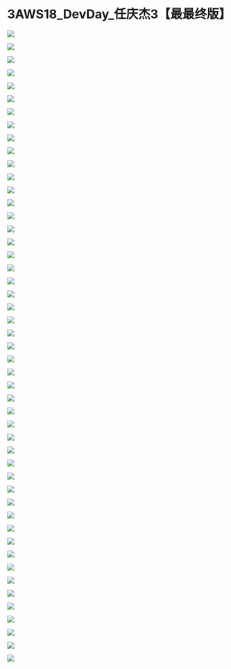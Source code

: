 # 3AWS18_DevDay_任庆杰3【最最终版】

![](https://raw.githubusercontent.com/hellojd2018/ms_document/master/Qcon/Qcon_shanghai_2018/images/091741245ursnbG/201905130917_4.png)


![](https://raw.githubusercontent.com/hellojd2018/ms_document/master/Qcon/Qcon_shanghai_2018/images/091741245ursnbG/201905130917_5.png)


![](https://raw.githubusercontent.com/hellojd2018/ms_document/master/Qcon/Qcon_shanghai_2018/images/091741245ursnbG/201905130917_6.png)


![](https://raw.githubusercontent.com/hellojd2018/ms_document/master/Qcon/Qcon_shanghai_2018/images/091741245ursnbG/201905130917_7.png)


![](https://raw.githubusercontent.com/hellojd2018/ms_document/master/Qcon/Qcon_shanghai_2018/images/091741245ursnbG/201905130917_8.png)


![](https://raw.githubusercontent.com/hellojd2018/ms_document/master/Qcon/Qcon_shanghai_2018/images/091741245ursnbG/201905130917_9.png)


![](https://raw.githubusercontent.com/hellojd2018/ms_document/master/Qcon/Qcon_shanghai_2018/images/091741245ursnbG/201905130917_10.png)


![](https://raw.githubusercontent.com/hellojd2018/ms_document/master/Qcon/Qcon_shanghai_2018/images/091741245ursnbG/201905130917_11.png)


![](https://raw.githubusercontent.com/hellojd2018/ms_document/master/Qcon/Qcon_shanghai_2018/images/091741245ursnbG/201905130917_12.png)


![](https://raw.githubusercontent.com/hellojd2018/ms_document/master/Qcon/Qcon_shanghai_2018/images/091741245ursnbG/201905130917_13.png)


![](https://raw.githubusercontent.com/hellojd2018/ms_document/master/Qcon/Qcon_shanghai_2018/images/091741245ursnbG/201905130917_14.png)


![](https://raw.githubusercontent.com/hellojd2018/ms_document/master/Qcon/Qcon_shanghai_2018/images/091741245ursnbG/201905130917_15.png)


![](https://raw.githubusercontent.com/hellojd2018/ms_document/master/Qcon/Qcon_shanghai_2018/images/091741245ursnbG/201905130917_16.png)


![](https://raw.githubusercontent.com/hellojd2018/ms_document/master/Qcon/Qcon_shanghai_2018/images/091741245ursnbG/201905130917_17.png)


![](https://raw.githubusercontent.com/hellojd2018/ms_document/master/Qcon/Qcon_shanghai_2018/images/091741245ursnbG/201905130917_18.png)


![](https://raw.githubusercontent.com/hellojd2018/ms_document/master/Qcon/Qcon_shanghai_2018/images/091741245ursnbG/201905130917_19.png)


![](https://raw.githubusercontent.com/hellojd2018/ms_document/master/Qcon/Qcon_shanghai_2018/images/091741245ursnbG/201905130917_20.png)


![](https://raw.githubusercontent.com/hellojd2018/ms_document/master/Qcon/Qcon_shanghai_2018/images/091741245ursnbG/201905130917_21.png)


![](https://raw.githubusercontent.com/hellojd2018/ms_document/master/Qcon/Qcon_shanghai_2018/images/091741245ursnbG/201905130917_22.png)


![](https://raw.githubusercontent.com/hellojd2018/ms_document/master/Qcon/Qcon_shanghai_2018/images/091741245ursnbG/201905130917_23.png)


![](https://raw.githubusercontent.com/hellojd2018/ms_document/master/Qcon/Qcon_shanghai_2018/images/091741245ursnbG/201905130917_24.png)


![](https://raw.githubusercontent.com/hellojd2018/ms_document/master/Qcon/Qcon_shanghai_2018/images/091741245ursnbG/201905130917_25.png)


![](https://raw.githubusercontent.com/hellojd2018/ms_document/master/Qcon/Qcon_shanghai_2018/images/091741245ursnbG/201905130917_26.png)


![](https://raw.githubusercontent.com/hellojd2018/ms_document/master/Qcon/Qcon_shanghai_2018/images/091741245ursnbG/201905130917_27.png)


![](https://raw.githubusercontent.com/hellojd2018/ms_document/master/Qcon/Qcon_shanghai_2018/images/091741245ursnbG/201905130917_28.png)


![](https://raw.githubusercontent.com/hellojd2018/ms_document/master/Qcon/Qcon_shanghai_2018/images/091741245ursnbG/201905130917_29.png)


![](https://raw.githubusercontent.com/hellojd2018/ms_document/master/Qcon/Qcon_shanghai_2018/images/091741245ursnbG/201905130917_30.png)


![](https://raw.githubusercontent.com/hellojd2018/ms_document/master/Qcon/Qcon_shanghai_2018/images/091741245ursnbG/201905130917_31.png)


![](https://raw.githubusercontent.com/hellojd2018/ms_document/master/Qcon/Qcon_shanghai_2018/images/091741245ursnbG/201905130917_32.png)


![](https://raw.githubusercontent.com/hellojd2018/ms_document/master/Qcon/Qcon_shanghai_2018/images/091741245ursnbG/201905130917_33.png)


![](https://raw.githubusercontent.com/hellojd2018/ms_document/master/Qcon/Qcon_shanghai_2018/images/091741245ursnbG/201905130917_34.png)


![](https://raw.githubusercontent.com/hellojd2018/ms_document/master/Qcon/Qcon_shanghai_2018/images/091741245ursnbG/201905130917_35.png)


![](https://raw.githubusercontent.com/hellojd2018/ms_document/master/Qcon/Qcon_shanghai_2018/images/091741245ursnbG/201905130917_36.png)


![](https://raw.githubusercontent.com/hellojd2018/ms_document/master/Qcon/Qcon_shanghai_2018/images/091741245ursnbG/201905130917_37.png)


![](https://raw.githubusercontent.com/hellojd2018/ms_document/master/Qcon/Qcon_shanghai_2018/images/091741245ursnbG/201905130917_38.png)


![](https://raw.githubusercontent.com/hellojd2018/ms_document/master/Qcon/Qcon_shanghai_2018/images/091741245ursnbG/201905130917_39.png)


![](https://raw.githubusercontent.com/hellojd2018/ms_document/master/Qcon/Qcon_shanghai_2018/images/091741245ursnbG/201905130917_40.png)


![](https://raw.githubusercontent.com/hellojd2018/ms_document/master/Qcon/Qcon_shanghai_2018/images/091741245ursnbG/201905130917_41.png)


![](https://raw.githubusercontent.com/hellojd2018/ms_document/master/Qcon/Qcon_shanghai_2018/images/091741245ursnbG/201905130917_42.png)


![](https://raw.githubusercontent.com/hellojd2018/ms_document/master/Qcon/Qcon_shanghai_2018/images/091741245ursnbG/201905130917_43.png)


![](https://raw.githubusercontent.com/hellojd2018/ms_document/master/Qcon/Qcon_shanghai_2018/images/091741245ursnbG/201905130917_44.png)


![](https://raw.githubusercontent.com/hellojd2018/ms_document/master/Qcon/Qcon_shanghai_2018/images/091741245ursnbG/201905130917_45.png)


![](https://raw.githubusercontent.com/hellojd2018/ms_document/master/Qcon/Qcon_shanghai_2018/images/091741245ursnbG/201905130917_46.png)


![](https://raw.githubusercontent.com/hellojd2018/ms_document/master/Qcon/Qcon_shanghai_2018/images/091741245ursnbG/201905130917_47.png)


![](https://raw.githubusercontent.com/hellojd2018/ms_document/master/Qcon/Qcon_shanghai_2018/images/091741245ursnbG/201905130917_48.png)


![](https://raw.githubusercontent.com/hellojd2018/ms_document/master/Qcon/Qcon_shanghai_2018/images/091741245ursnbG/201905130917_49.png)


![](https://raw.githubusercontent.com/hellojd2018/ms_document/master/Qcon/Qcon_shanghai_2018/images/091741245ursnbG/201905130917_50.png)


![](https://raw.githubusercontent.com/hellojd2018/ms_document/master/Qcon/Qcon_shanghai_2018/images/091741245ursnbG/201905130917_51.png)


![](https://raw.githubusercontent.com/hellojd2018/ms_document/master/Qcon/Qcon_shanghai_2018/images/091741245ursnbG/201905130917_52.png)


